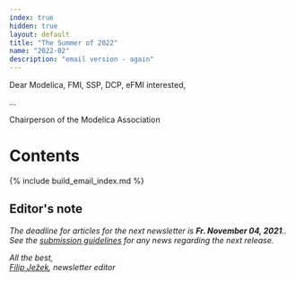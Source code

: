 ```yaml
---
index: true
hidden: true
layout: default
title: "The Summer of 2022"
name: "2022-02"
description: "email version - again"
---
```

Dear Modelica, FMI, SSP, DCP, eFMI interested,

...

Chairperson of the Modelica Association

# Contents
{% include build_email_index.md %}

## Editor's note

*The deadline for articles for the next newsletter is **Fr. November 04, 2021**.. See the [submission guidelines](https://newsletter.modelica.org/submission-guidelines.html) for any news regarding the next release.*

*All the best,    
[Filip Ježek](mailto:filip.jezek@creativeconnections.cz), newsletter editor*
